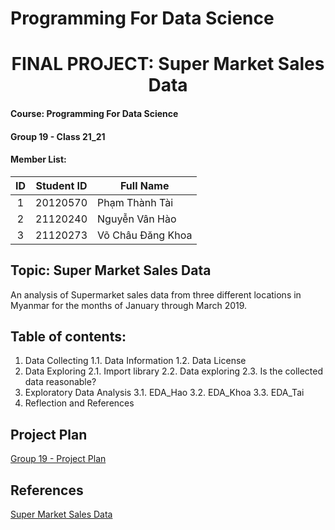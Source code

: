 # Programming For Data Science
# <center>FINAL PROJECT: Super Market Sales Data <center>

#### Course: Programming For Data Science
#### Group 19 - Class 21_21
#### Member List:
| ID | Student ID | Full Name           |
|:--:|------------|---------------------|
| 1  | 20120570   | Phạm Thành Tài      |
| 2  | 21120240   | Nguyễn Vân Hào      |
| 3  | 21120273   | Võ Châu Đăng Khoa   |

## Topic: Super Market Sales Data
An analysis of Supermarket sales data from three different locations in Myanmar for the months of January through March 2019.

## Table of contents:
1. Data Collecting
  1.1. Data Information
  1.2. Data License
2. Data Exploring
  2.1. Import library
  2.2. Data exploring
  2.3. Is the collected data reasonable?
3. Exploratory Data Analysis
  3.1. EDA_Hao
  3.2. EDA_Khoa
  3.3. EDA_Tai
4. Reflection and References

## Project Plan
[Group 19 - Project Plan](https://docs.google.com/spreadsheets/d/1ycRQ_2L80YwW3c9vSnWZhP6ssLTF7jd6vVK6P3xiyyg/edit?usp=sharing)

## References
[Super Market Sales Data](https://www.kaggle.com/datasets/arunjangir245/super-market-sales/data)
